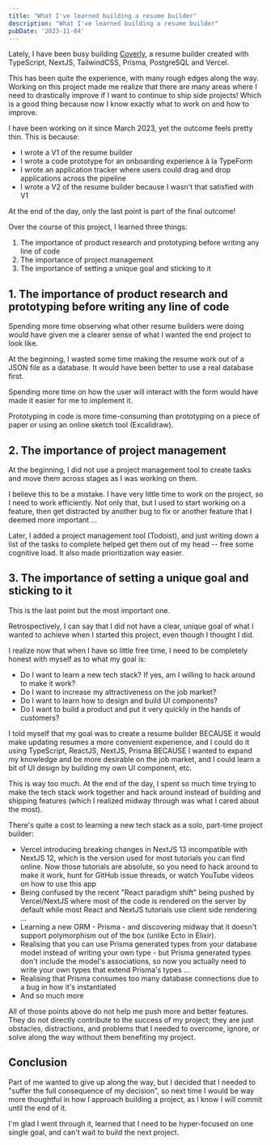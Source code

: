 ```yaml
---
title: "What I've learned building a resume builder"
description: "What I've learned building a resume builder"
pubDate: '2023-11-04'
---
```


Lately, I have been busy building <a href="https://coverly.vercel.app" target="_blank">Coverly</a>, a resume builder created with TypeScript, NextJS, TailwindCSS, Prisma, PostgreSQL and Vercel.

This has been quite the experience, with many rough edges along the way. Working on this project made me realize that there are many areas where I need to drastically improve if I want to continue to ship side projects! Which is a good thing because now I know exactly what to work on and how to improve. 

I have been working on it since March 2023, yet the outcome feels pretty thin. This is because:
- I wrote a V1 of the resume builder
- I wrote a code prototype for an onboarding experience à la TypeForm
- I wrote an application tracker where users could drag and drop applications across the pipeline
- I wrote a V2 of the resume builder because I wasn't that satisfied with V1

At the end of the day, only the last point is part of the final outcome!

Over the course of this project, I learned three things:
1. The importance of product research and prototyping before writing any line of code 
2. The importance of project management
3. The importance of setting a unique goal and sticking to it


## 1. The importance of product research and prototyping before writing any line of code

Spending more time observing what other resume builders were doing would have given me a clearer sense of what I wanted the end project to look like. 

At the beginning, I wasted some time making the resume work out of a JSON file as a database. It would have been better to use a real database first. 

Spending more time on how the user will interact with the form would have made it easier for me to implement it. 

Prototyping in code is more time-consuming than prototyping on a piece of paper or using an online sketch tool (Excalidraw). 

##  2. The importance of project management

At the beginning, I did not use a project management tool to create tasks and move them across stages as I was working on them.

I believe this to be a mistake. I have very little time to work on the project, so I need to work efficiently. Not only that, but I used to start working on a feature, then get distracted by another bug to fix or another feature that I deemed more important ...

Later, I added a project management tool (Todoist), and just writing down a list of the tasks to complete helped get them out of my head -- free some cognitive load. It also made prioritization way easier. 

## 3. The importance of setting a unique goal and sticking to it

This is the last point but the most important one. 

Retrospectively, I can say that I did not have a clear, unique goal of what I wanted to achieve when I started this project, even though I thought I did. 

I realize now that when I have so little free time, I need to be completely honest with myself as to what my goal is:
- Do I want to learn a new tech stack? If yes, am I willing to hack around to make it work? 
- Do I want to increase my attractiveness on the job market? 
- Do I want to learn how to design and build UI components? 
- Do I want to build a product and put it very quickly in the hands of customers? 

I told myself that my goal was to create a resume builder BECAUSE it would make updating resumes a more convenient experience, and I could do it using TypeScript, ReactJS, NextJS, Prisma BECAUSE I wanted to expand my knowledge and be more desirable on the job market, and I could learn a bit of UI design by building my own UI component, etc.

This is way too much. At the end of the day, I spent so much time trying to make the tech stack work together and hack around instead of building and shipping features (which I realized midway through was what I cared about the most). 

There's quite a cost to learning a new tech stack as a solo, part-time project builder:
- Vercel introducing breaking changes in NextJS 13 incompatible with NextJS 12, which is the version used for most tutorials you can find online. Now those tutorials are absolute, so you need to hack around to make it work, hunt for GitHub issue threads, or watch YouTube videos on how to use this app 
-  Being confused by the recent "React paradigm shift" being pushed by Vercel/NextJS where most of the code is rendered on the server by default while most React and NextJS tutorials use client side rendering ... 
- Learning a new ORM - Prisma - and discovering midway that it doesn't support polymorphism out of the box (unlike Ecto in Elixir).
- Realising that you can use Prisma generated types from your database model instead of writing your own type - but Prisma generated types don't include the model's associations, so now you actually need to write your own types that extend Prisma's types ... 
- Realising that Prisma consumes too many database connections due to a bug in how it's instantiated
- And so much more

All of those points above do not help me push more and better features. They do not directly contribute to the success of my project; they are just obstacles, distractions, and problems that I needed to overcome, ignore, or solve along the way without them benefiting my project. 

## Conclusion

Part of me wanted to give up along the way, but I decided that I needed to "suffer the full consequence of my decision", so next time I would be way more thoughtful in how I approach building a project, as I know I will commit until the end of it. 

I'm glad I went through it, learned that I need to be hyper-focused on one single goal, and can't wait to build the next project.


